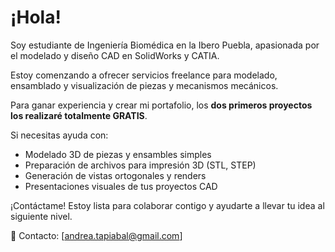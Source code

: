 # ¡Hola! 

Soy estudiante de Ingeniería Biomédica en la Ibero Puebla, apasionada por el modelado y diseño CAD en SolidWorks y CATIA.

Estoy comenzando a ofrecer servicios freelance para modelado, ensamblado y visualización de piezas y mecanismos mecánicos.

Para ganar experiencia y crear mi portafolio, los **dos primeros proyectos los realizaré totalmente GRATIS**.

Si necesitas ayuda con:

- Modelado 3D de piezas y ensambles simples
- Preparación de archivos para impresión 3D (STL, STEP)
- Generación de vistas ortogonales y renders
- Presentaciones visuales de tus proyectos CAD

¡Contáctame! Estoy lista para colaborar contigo y ayudarte a llevar tu idea al siguiente nivel.

📩 Contacto: [andrea.tapiabal@gmail.com]
